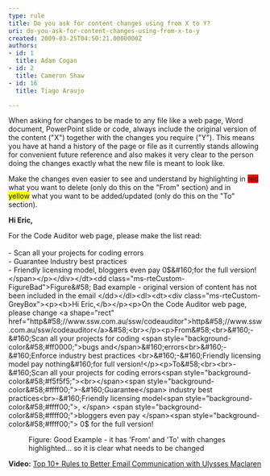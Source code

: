 ```yaml
---
type: rule
title: Do you ask for content changes using from X to Y?
uri: do-you-ask-for-content-changes-using-from-x-to-y
created: 2009-03-25T04:50:21.0000000Z
authors:
- id: 1
  title: Adam Cogan
- id: 2
  title: Cameron Shaw
- id: 16
  title: Tiago Araujo

---
```


 When asking for changes to be made to any file like a web page, Word document, PowerPoint slide or code, always include the original version of the content ("X") together with the changes you require ("Y"). This means you have at hand a history of the page or file as it currently stands allowing for convenient future reference and also makes it very clear to the person doing the changes exactly what the new file is meant to look like. 

Make the changes even easier to see and understand by highlighting in <font style="background-color&#58;#ff0000;">red</font> what you want to delete (only do this on the "From" section) and in <font style="background-color&#58;#ffff00;">yellow</font> what you want to be added/updated (only do this on the "To" section). <dl><dt><div class="ms-rteCustom-GreyBox"><p><b>Hi Eric,</b><br></p><p>For the Code Auditor web page, please make the list read&#58;<br><span style="background-color&#58;initial;"> <br>- Scan all your projects for coding errors<br></span><span style="background-color&#58;initial;">- Guarantee Industry best practices<br></span><span style="background-color&#58;initial;"></span><span style="background-color&#58;initial;">- Friendly licensing model,&#160;bloggers even pay 0$&#160;for the full version! </span></p></div></dt><dd class="ms-rteCustom-FigureBad">Figure&#58; Bad example - original version of content has not been included in the email </dd></dl><dl><dt><div class="ms-rteCustom-GreyBox"><p><b>Hi Eric,</b></p><p>On the Code Auditor web page, please change <a shape="rect" href="http&#58;//www.ssw.com.au/ssw/codeauditor">http&#58;//www.ssw.com.au/ssw/codeauditor</a>&#58;<br></p><p>From&#58;<br>&#160;-&#160;Scan all your projects for coding <span style="background-color&#58;#ff0000;">bugs and</span>&#160;errors<br>&#160;-&#160;Enforce industry best practices <br>&#160;-&#160;Friendly licensing model pay nothing&#160;for full version!</p><p>To&#58;<br><br>-&#160;Scan all your projects for coding errors<span style="background-color&#58;#f5f5f5;"><br></span><span style="background-color&#58;#ffff00;">-&#160;Guarantee</span> industry best practices<br>-&#160;Friendly licensing model<span style="background-color&#58;#ffff00;">, </span> <span style="background-color&#58;#ffff00;">bloggers even pay </span><span style="background-color&#58;#ffff00;"> 0$</span>&#160;for the full version!<br></p></div></dt><dd class="ms-rteCustom-FigureGood">Figure&#58; Good Example - it has 'From' and 'To' with changes highlighted... so it is clear what needs to be changed </dd></dl>
**Video:** [Top 10+ Rules to Better Email Communication with Ulysses Maclaren](https&#58;//www.youtube.com/watch?v=LAqRokqq4jI)

